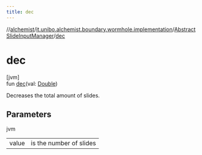 ```yaml
---
title: dec
---
```

//[alchemist](../../../index.html)/[it.unibo.alchemist.boundary.wormhole.implementation](../index.html)/[AbstractSlideInputManager](index.html)/[dec](dec.html)



# dec



[jvm]\
fun [dec](dec.html)(val: [Double](https://kotlinlang.org/api/latest/jvm/stdlib/kotlin/-double/index.html))



Decreases the total amount of slides.



## Parameters


jvm

| | |
|---|---|
| value | is the number of slides |




